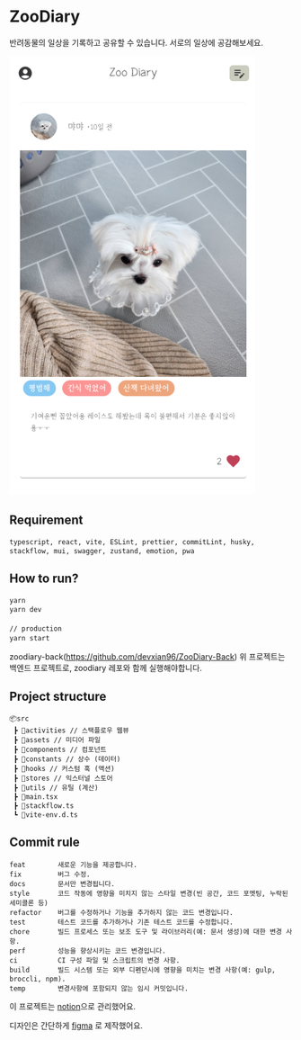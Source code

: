 # ZooDiary

반려동물의 일상을 기록하고 공유할 수 있습니다. 서로의 일상에 공감해보세요.

<img src="webpage.png" alt="zoodiary"/>

## Requirement
```
typescript, react, vite, ESLint, prettier, commitLint, husky, stackflow, mui, swagger, zustand, emotion, pwa

```

## How to run? 
```bash
yarn
yarn dev

// production
yarn start
```
zoodiary-back(https://github.com/devxian96/ZooDiary-Back)
위 프로젝트는 백엔드 프로젝트로, zoodiary 레포와 함께 실행해야합니다.


## Project structure
```
📦src
 ┣ 📂activities // 스택플로우 웹뷰
 ┣ 📂assets // 미디어 파일
 ┣ 📂components // 컴포넌트
 ┣ 📂constants // 상수 (데이터)
 ┣ 📂hooks // 커스텀 훅 (액션)
 ┣ 📂stores // 익스터널 스토어
 ┣ 📂utils // 유틸 (계산)
 ┣ 📜main.tsx
 ┣ 📜stackflow.ts
 ┗ 📜vite-env.d.ts
```

## Commit rule
```
feat        새로운 기능을 제공합니다.
fix         버그 수정.
docs        문서만 변경됩니다.
style       코드 작동에 영향을 미치지 않는 스타일 변경(빈 공간, 코드 포멧팅, 누락된 세미콜론 등)
refactor    버그를 수정하거나 기능을 추가하지 않는 코드 변경입니다.
test        테스트 코드를 추가하거나 기존 테스트 코드를 수정합니다.
chore       빌드 프로세스 또는 보조 도구 및 라이브러리(예: 문서 생성)에 대한 변경 사항.
perf        성능을 향상시키는 코드 변경입니다.
ci          CI 구성 파일 및 스크립트의 변경 사항.
build       빌드 시스템 또는 외부 디펜던시에 영향을 미치는 변경 사항(예: gulp, broccli, npm).
temp        변경사항에 포함되지 않는 임시 커밋입니다.
```

이 프로젝트는 [notion](https://gaudy-baryonyx-7e4.notion.site/Zoo-Diary-8ae3a505ff5c47dabbd326e271dc2e29?pvs=4)으로 관리했어요.

디자인은 간단하게 [figma](https://www.figma.com/file/R3RnoAUBlLY1ASy45ME2C8/Zoo-Diary?type=design&t=llIylrRRAeyoubU2-6) 로 제작했어요.
